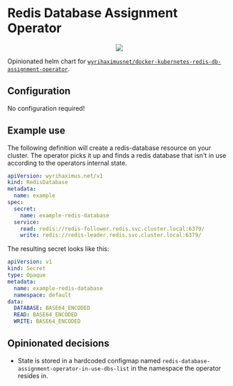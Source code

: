 # Redis Database Assignment Operator

<p align="center">
  <img src="https://helm.wyrihaximus.net/images/charts/redis-db-assignment-operator.png">
</p>

Opinionated helm chart for [`wyrihaximusnet/docker-kubernetes-redis-db-assignment-operator`](https://github.com/WyriHaximusNet/docker-kubernetes-redis-db-assignment-operator).

## Configuration

No configuration required!

## Example use

The following definition will create a redis-database resource on your cluster. The operator picks it up and finds a 
redis database that isn't in use according to the operators internal state.

```yaml
apiVersion: wyrihaximus.net/v1
kind: RedisDatabase
metadata:
  name: example
spec:
  secret:
    name: example-redis-database
  service:
    read: redis://redis-follower.redis.svc.cluster.local:6379/
    write: redis://redis-leader.redis.svc.cluster.local:6379/
```

The resulting secret looks like this:

```yaml
apiVersion: v1
kind: Secret
type: Opaque
metadata:
  name: example-redis-database
  namespace: default
data:
  DATABASE: BASE64_ENCODED
  READ: BASE64_ENCODED
  WRITE: BASE64_ENCODED
```

## Opinionated decisions

* State is stored in a hardcoded configmap named `redis-database-assignment-operator-in-use-dbs-list` in the namespace the operator resides in.
